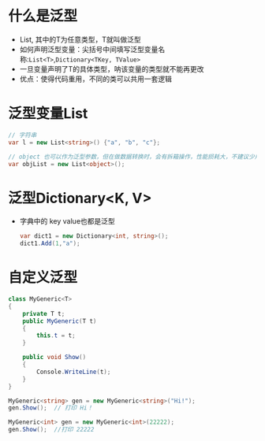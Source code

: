 # 什么是泛型
* List<T>, 其中的T为任意类型，T就叫做泛型
* 如何声明泛型变量：尖括号中间填写泛型变量名称:`List<T>`,`Dictionary<TKey, TValue>`
* 一旦变量声明了T的具体类型，呐该变量的类型就不能再更改
* 优点：使得代码重用，不同的类可以共用一套逻辑

# 泛型变量List<T>
```csharp
// 字符串
var l = new List<string>() {"a", "b", "c"};

// object 也可以作为泛型参数，但在做数据转换时，会有拆箱操作，性能损耗大，不建议少用
var objList = new List<object>();
```

# 泛型Dictionary<K, V>
* 字典中的 key value也都是泛型
    ```csharp
    var dict1 = new Dictionary<int, string>();
    dict1.Add(1,"a");
    ```

# 自定义泛型
```csharp
class MyGeneric<T>
{
    private T t;
    public MyGeneric(T t)
    {
        this.t = t;
    }

    public void Show()
    {
        Console.WriteLine(t);
    }
}

MyGeneric<string> gen = new MyGeneric<string>("Hi!");
gen.Show();  // 打印 Hi！

MyGeneric<int> gen = new MyGeneric<int>(22222);
gen.Show();  //打印 22222
```